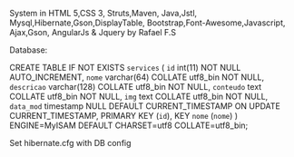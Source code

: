 System in HTML 5,CSS 3, Struts,Maven, Java,Jstl, Mysql,Hibernate,Gson,DisplayTable, Bootstrap,Font-Awesome,Javascript,
Ajax,Gson, AngularJs & Jquery by Rafael F.S

Database:

CREATE TABLE IF NOT EXISTS `services` (
  `id` int(11) NOT NULL AUTO_INCREMENT,
  `nome` varchar(64) COLLATE utf8_bin NOT NULL,
  `descricao` varchar(128) COLLATE utf8_bin NOT NULL,
  `conteudo` text COLLATE utf8_bin NOT NULL,
  `img` text COLLATE utf8_bin NOT NULL,
  `data_mod` timestamp NULL DEFAULT CURRENT_TIMESTAMP ON UPDATE CURRENT_TIMESTAMP,
  PRIMARY KEY (`id`),
  KEY `nome` (`nome`)
) ENGINE=MyISAM DEFAULT CHARSET=utf8 COLLATE=utf8_bin;




Set hibernate.cfg with DB config
